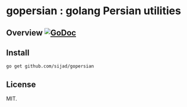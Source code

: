 # gopersian : golang Persian utilities

## Overview [![GoDoc](https://godoc.org/github.com/sijad/gopersian?status.svg)](https://godoc.org/github.com/sijad/gopersian)

## Install

```
go get github.com/sijad/gopersian
```

## License

MIT.

